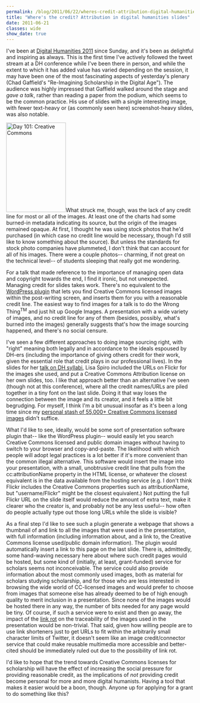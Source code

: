 ```yaml
---
permalink: /blog/2011/06/22/wheres-credit-attribution-digital-humanities-slides/
title: "Where's the credit? Attribution in digital humanities slides"
date: 2011-06-21
classes: wide
show_date: true
---
```

<p>I've been at <a href="https://dh2011.stanford.edu/">Digital Humanities 2011</a> since Sunday, and it's been as delightful and inspiring as always. This is the first time I've actively followed the tweet stream at a DH conference while I've been there in person, and while the extent to which it has added value has varied depending on the session, it may have been one of the most fascinating aspects of yesterday's plenary (Chad Gaffield's "Re-Imagining Scholarship in the Digital Age"). The audience was highly impressed that Gaffield walked around the stage and <em>gave a talk</em>, rather than reading a paper from the podium, which seems to be the common practice. His use of slides with a single interesting image, with fewer text-heavy or (as commonly seen here) screenshot-heavy slides, was also notable.</p>
<p><a href="http://www.flickr.com/photos/quinnanya/4514904944/" title="Day 101: Creative Commons by quinn.anya, on Flickr"><img src="http://farm5.static.flickr.com/4054/4514904944_c03254f204_m.jpg" width="160" height="240" alt="Day 101: Creative Commons" class="alignright" /></a>What struck me, though, was the lack of any credit line for most or all of the images. At least one of the charts had some burned-in metadata indicating its source, but the origin of the images remained opaque. At first, I thought he was using stock photos that he'd purchased (in which case no credit line would be necessary, though I'd still like to know something about the source). But unless the standards for stock photo companies have plummeted, I don't think that can account for all of his images. There were a couple photos-- charming, if not great on the technical level-- of students sleeping that really got me wondering.</p>
<p>For a talk that made reference to the importance of managing open data and copyright towards the end, I find it ironic, but not unexpected. Managing credit for slides takes work. There's no equivalent to the <a href="http://wiki.creativecommons.org/WpLicense">WordPress plugin</a> that lets you find Creative Commons licensed images within the post-writing screen, and inserts them for you with a reasonable credit line. The easiest way to find images for a talk is to do the Wrong Thing<sup>TM</sup> and just hit up Google Images. A presentation with a wide variety of images, and no credit line for any of them (besides, possibly, what's burned into the images) generally suggests that's how the image sourcing happened, and there's no social censure.</p>
<p>I've seen a few different approaches to doing image sourcing right, with "right" meaning both legally and in accordance to the ideals espoused by DH-ers (including the importance of giving others credit for their work, given the essential role that credit plays in our professional lives). In the slides for her <a href="https://digitalscholarship.wordpress.com/2011/06/20/making-sense-of-134-dh-syllabi-dh-2011-presentation/">talk on DH syllabi</a>, Lisa Spiro included the URLs on Flickr for the images she used, and put a Creative Commons Attribution license on her own slides, too. I like that approach better than an alternative I've seen (though not at this conference), where all the credit names/URLs are piled together in a tiny font on the last slide. Doing it that way loses the connection between the image and its creator, and it feels a little bit begrudging. For myself, I think I'm a bit unusual insofar as it's been a long time since my <a href="http://www.flickr.com/photos/quinnanya/">personal stash of 55,000+ Creative Commons licensed images</a> didn't suffice.</p>
<p>What I'd like to see, ideally, would be some sort of presentation software plugin that-- like the WordPress plugin-- would easily let you search Creative Commons licensed and public domain images without having to switch to your browser and copy-and-paste. The likelihood with which people will adopt legal practices is a lot better if it's more convenient than the common illegal alternative. This software would insert the image into your presentation, with a small, unobtrusive credit line that pulls from the cc:attributionName property in the HTML license, or whatever the closest equivalent is in the data available from the hosting service (e.g. I don't think Flickr includes the Creative Commons properties such as attributionName, but "username/Flickr" might be the closest equivalent.) Not putting the full Flickr URL on the slide itself would reduce the amount of extra text, make it clearer who the creator is, and probably not be any less useful-- how often do people actually type out those long URLs while the slide is visible?</p>
<p>As a final step I'd like to see such a plugin generate a webpage that shows a thumbnail of and link to all the images that were used in the presentation, with full information (including information about, and a link to, the Creative Commons license used/public domain information). The plugin would automatically insert a link to this page on the last slide. There is, admittedly, some hand-waving necessary here about where such credit pages would be hosted, but some kind of (initially, at least, grant-funded) service for scholars seems not inconceivable. The service could also provide information about the most commonly used images, both as material for scholars studying scholarship, and for those who are less interested in browsing the wide world of CC-licensed images and would prefer to choose from images that someone else has already deemed to be of high enough quality to merit inclusion in a presentation. Since none of the images would be hosted there in any way, the number of bits needed for any page would be tiny. Of course, if such a service were to exist and then go away, the impact of the <a href="http://en.wikipedia.org/wiki/Link_rot">link rot</a> on the traceability of the images used in the presentation would be non-trivial. That said, given how willing people are to use link shorteners just to get URLs to fit within the arbitrarily small character limits of Twitter, it doesn't seem like an image credit/connector service that could make reusable multimedia more accessible and better-cited should be immediately ruled out due to the possibility of link rot.</p>
<p>I'd like to hope that the trend towards Creative Commons licenses for scholarship will have the effect of increasing the social pressure for providing reasonable credit, as the implications of <em>not</em> providing credit become personal for more and more digital humanists. Having a tool that makes it easier would be a boon, though. Anyone up for applying for a grant to do something like this?</p>
